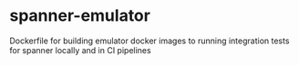 # spanner-emulator
Dockerfile for building emulator docker images to running integration tests for spanner locally and in CI pipelines
